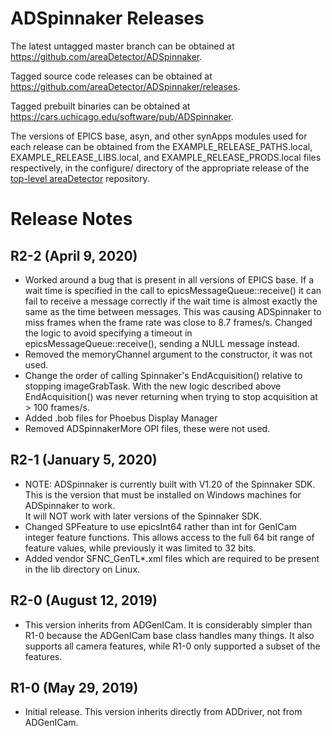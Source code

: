 ADSpinnaker Releases
==================

The latest untagged master branch can be obtained at
https://github.com/areaDetector/ADSpinnaker.

Tagged source code releases can be obtained at
https://github.com/areaDetector/ADSpinnaker/releases.

Tagged prebuilt binaries can be obtained at
https://cars.uchicago.edu/software/pub/ADSpinnaker.

The versions of EPICS base, asyn, and other synApps modules used for each release can be obtained from 
the EXAMPLE_RELEASE_PATHS.local, EXAMPLE_RELEASE_LIBS.local, and EXAMPLE_RELEASE_PRODS.local
files respectively, in the configure/ directory of the appropriate release of the 
[top-level areaDetector](https://github.com/areaDetector/areaDetector) repository.


Release Notes
=============
R2-2 (April 9, 2020)
------------------------
* Worked around a bug that is present in all versions of EPICS base.
  If a wait time is specified in the call to epicsMessageQueue::receive() it can fail to receive a message
  correctly if the wait time is almost exactly the same as the time between messages.
  This was causing ADSpinnaker to miss frames when the frame rate was close to 8.7 frames/s.
  Changed the logic to avoid specifying a timeout in epicsMessageQueue::receive(), sending a NULL message instead.
* Removed the memoryChannel argument to the constructor, it was not used.
* Change the order of calling Spinnaker's EndAcquisition() relative to stopping imageGrabTask.
  With the new logic described above EndAcquisition() was never returning when trying to stop acquisition at > 100 frames/s.
* Added .bob files for Phoebus Display Manager
* Removed ADSpinnakerMore OPI files, these were not used.

R2-1 (January 5, 2020)
----------------------
* NOTE: ADSpinnaker is currently built with V1.20 of the Spinnaker SDK.  This is the version that must be
  installed on Windows machines for ADSpinnaker to work.  
  It will NOT work with later versions of the Spinnaker SDK.
* Changed SPFeature to use epicsInt64 rather than int for GenICam integer feature functions.
  This allows access to the full 64 bit range of feature values, while previously it was limited to 32 bits.
* Added vendor SFNC_GenTL*.xml files which are required to be present in the lib directory on Linux.

R2-0 (August 12, 2019)
----------------------
* This version inherits from ADGenICam.  It is considerably simpler than R1-0 because the ADGenICam base class
  handles many things.  It also supports all camera features, while R1-0 only supported a subset of the features.

R1-0 (May 29, 2019)
-------------------
* Initial release.  This version inherits directly from ADDriver, not from ADGenICam.

